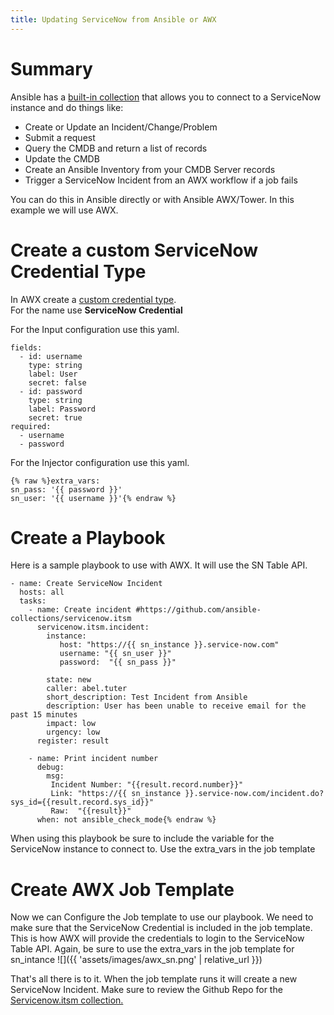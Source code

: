 ```yaml
---
title: Updating ServiceNow from Ansible or AWX
---
```


# Summary
Ansible has a [built-in collection](https://github.com/ansible-collections/servicenow.itsm) that allows you to connect to a ServiceNow instance and do things like:
* Create or Update an Incident/Change/Problem
* Submit a request
* Query the CMDB and return a list of records
* Update the CMDB
* Create an Ansible Inventory from your CMDB Server records
* Trigger a ServiceNow Incident from an AWX workflow if a job fails

You can do this in Ansible directly or with Ansible AWX/Tower. In this example we will use AWX. 

# Create a custom ServiceNow Credential Type
In AWX create a [custom credential type](https://docs.ansible.com/ansible-tower/latest/html/userguide/credential_types.html).  
For the name use **ServiceNow Credential**  

For the Input configuration use this yaml.
```
fields:
  - id: username
    type: string
    label: User
    secret: false
  - id: password
    type: string
    label: Password
    secret: true
required:
  - username
  - password
```

For the Injector configuration use this yaml.
```
{% raw %}extra_vars:
sn_pass: '{{ password }}'
sn_user: '{{ username }}'{% endraw %}
```

# Create a Playbook
Here is a sample playbook to use with AWX. It will use the SN Table API.
```{% raw %}
- name: Create ServiceNow Incident
  hosts: all
  tasks:
    - name: Create incident #https://github.com/ansible-collections/servicenow.itsm
      servicenow.itsm.incident:
        instance:
           host: "https://{{ sn_instance }}.service-now.com" 
           username: "{{ sn_user }}" 
           password:  "{{ sn_pass }}" 

        state: new
        caller: abel.tuter
        short_description: Test Incident from Ansible
        description: User has been unable to receive email for the past 15 minutes
        impact: low
        urgency: low
      register: result

    - name: Print incident number
      debug:
        msg: 
         Incident Number: "{{result.record.number}}"
         Link: "https://{{ sn_instance }}.service-now.com/incident.do?sys_id={{result.record.sys_id}}"
         Raw:  "{{result}}"
      when: not ansible_check_mode{% endraw %}
```
When using this playbook be sure to include the variable for the ServiceNow instance to connect to. Use the extra_vars in the job template

# Create AWX Job Template
Now we can Configure the Job template to use our playbook. We need to make sure that the ServiceNow Credential is included in the job template. This is how AWX will provide the credentials to login to the ServiceNow Table API.  Again, be sure to use the extra_vars in the job template for sn_intance
![]({{ 'assets/images/awx_sn.png' | relative_url }})


That's all there is to it. When the job template runs it will create a new ServiceNow Incident. Make sure to review the Github Repo for the [Servicenow.itsm collection.](https://github.com/ansible-collections/servicenow.itsm)
